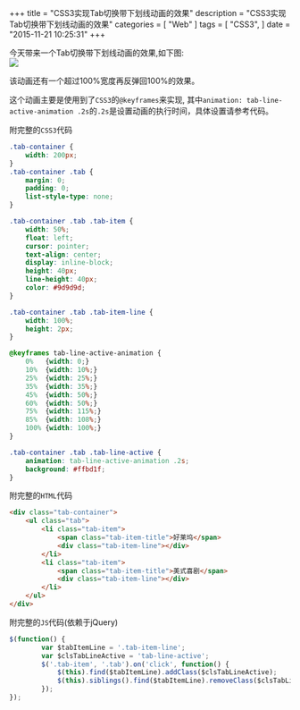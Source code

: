 +++
title = "CSS3实现Tab切换带下划线动画的效果"
description = "CSS3实现Tab切换带下划线动画的效果"
categories = [
    "Web"
]
tags = [
    "CSS3",
]
date = "2015-11-21 10:25:31"
+++

今天带来一个Tab切换带下划线动画的效果,如下图:    
![](css3tablineanimation.gif)

该动画还有一个超过100%宽度再反弹回100%的效果。

这个动画主要是使用到了`CSS3`的`@keyframes`来实现, 其中`animation: tab-line-active-animation .2s`的`.2s`是设置动画的执行时间，具体设置请参考代码。

附完整的`CSS3`代码  
```css
.tab-container {
    width: 200px;
}
.tab-container .tab {
    margin: 0;
    padding: 0;
    list-style-type: none;
}

.tab-container .tab .tab-item {
    width: 50%;
    float: left;
    cursor: pointer;
    text-align: center;
    display: inline-block;
    height: 40px;
    line-height: 40px;
    color: #9d9d9d;
}

.tab-container .tab .tab-item-line {
    width: 100%;
    height: 2px;
}

@keyframes tab-line-active-animation {
    0%   {width: 0;}
    10%  {width: 10%;}
    25%  {width: 25%;}
    35%  {width: 35%;}
    45%  {width: 50%;}
    60%  {width: 50%;}
    75%  {width: 115%;}
    85%  {width: 108%;}
    100% {width: 100%;}
}

.tab-container .tab .tab-line-active {
    animation: tab-line-active-animation .2s;
    background: #ffbd1f;
}
```
     
附完整的`HTML`代码
```html
<div class="tab-container">
    <ul class="tab">
        <li class="tab-item">
            <span class="tab-item-title">好莱坞</span>
            <div class="tab-item-line"></div>
        </li>
        <li class="tab-item">
            <span class="tab-item-title">美式喜剧</span>
            <div class="tab-item-line"></div>
        </li>
    </ul>
</div>
```
           
     
附完整的`JS`代码(依赖于jQuery)
```javascript
$(function() {
        var $tabItemLine = '.tab-item-line';
        var $clsTabLineActive = 'tab-line-active';
        $('.tab-item', '.tab').on('click', function() {
            $(this).find($tabItemLine).addClass($clsTabLineActive);
            $(this).siblings().find($tabItemLine).removeClass($clsTabLineActive);
        });
});
```
